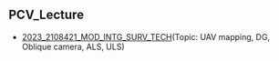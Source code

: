 ## PCV_Lecture
* [2023_2108421_MOD_INTG_SURV_TECH](https://github.com/ThirawatBan/PCV_SVCU/tree/main/PCV_Lecture/2023_2108421_MOD_INTG_SURV_TECH)(Topic: UAV mapping, DG, Oblique camera, ALS, ULS)
